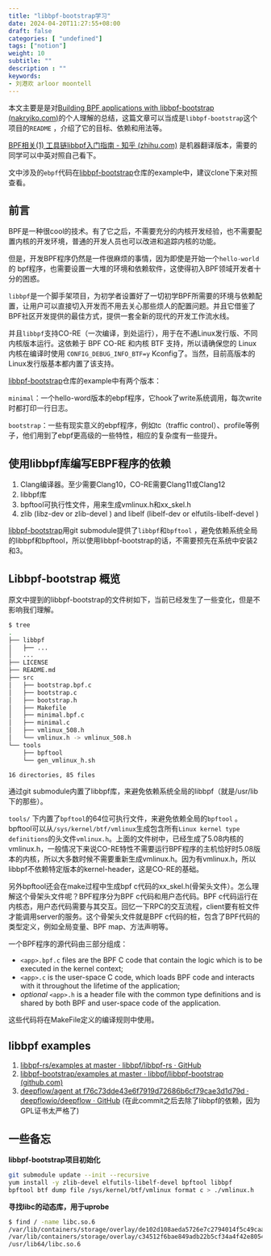 ```yaml
---
title: "libbpf-bootstrap学习"
date: 2024-04-20T11:27:55+08:00
draft: false
categories: [ "undefined"]
tags: ["notion"]
weight: 10
subtitle: ""
description : ""
keywords:
- 刘港欢 arloor moontell
---
```


本文主要是是对[Building BPF applications with libbpf-bootstrap (nakryiko.com)](https://nakryiko.com/posts/libbpf-bootstrap/#the-user-space-side)的个人理解的总结，这篇文章可以当成是`libbpf-bootstrap`这个项目的`README` ，介绍了它的目标、依赖和用法等。

[BPF相关(1) 工具链libbpf入门指南 - 知乎 (zhihu.com)](https://zhuanlan.zhihu.com/p/615573175) 是机器翻译版本，需要的同学可以中英对照自己看下。

文中涉及的`ebpf`代码在[libbpf-bootstrap](https://github.com/libbpf/libbpf-bootstrap)仓库的example中，建议clone下来对照查看。

## 前言

BPF是一种很cool的技术。有了它之后，不需要充分的内核开发经验，也不需要配置内核的开发环境，普通的开发人员也可以改进和追踪内核的功能。

但是，开发BPF程序仍然是一件很麻烦的事情，因为即使是开始一个`hello-world`的 bpf程序，也需要设置一大堆的环境和依赖软件，这使得初入BPF领域开发者十分的困惑。

`libbpf`是一个脚手架项目，为初学者设置好了一切初学BPF所需要的环境与依赖配置，让用户可以直接切入开发而不用去关心那些烦人的配置问题。并且它借鉴了BPF社区开发提供的最佳方式，提供一套全新的现代的开发工作流水线。

并且`libbpf`支持CO-RE（一次编译，到处运行），用于在不通Linux发行版、不同内核版本运行。这依赖于 BPF CO-RE 和内核 BTF 支持，所以请确保您的 Linux 内核在编译时使用 `CONFIG_DEBUG_INFO_BTF=y` Kconfig了。当然，目前高版本的Linux发行版基本都内置了该支持。

[libbpf-bootstrap](https://github.com/libbpf/libbpf-bootstrap)仓库的example中有两个版本：

`minimal`：一个hello-word版本的ebpf程序，它hook了write系统调用，每次write时都打印一行日志。

`bootstrap`：一些有现实意义的ebpf程序，例如tc（traffic control）、profile等例子，他们用到了ebpf更高级的一些特性，相应的复杂度有一些提升。

## 使用libbpf库编写EBPF程序的依赖

1. Clang编译器。至少需要Clang10，CO-RE需要Clang11或Clang12
2. libbpf库
3. bpftool可执行性文件，用来生成vmlinux.h和xx_skel.h
4. zlib (libz-dev or zlib-devel ) and libelf (libelf-dev or elfutils-libelf-devel )

[libbpf-bootstrap](https://github.com/libbpf/libbpf-bootstrap)用git submodule提供了`libbpf`和`bpftool` ，避免依赖系统全局的libbpf和bpftool，所以使用libbpf-bootstrap的话，不需要预先在系统中安装2和3。

## **Libbpf-bootstrap 概览**

原文中提到的libbpf-bootstrap的文件树如下，当前已经发生了一些变化，但是不影响我们理解。

```bash
$ tree
.
├── libbpf
│   ├── ...
│   ... 
├── LICENSE
├── README.md
├── src
│   ├── bootstrap.bpf.c
│   ├── bootstrap.c
│   ├── bootstrap.h
│   ├── Makefile
│   ├── minimal.bpf.c
│   ├── minimal.c
│   ├── vmlinux_508.h
│   └── vmlinux.h -> vmlinux_508.h
└── tools
    ├── bpftool
    └── gen_vmlinux_h.sh

16 directories, 85 files
```

通过git submodule内置了libbpf库，来避免依赖系统全局的libbpf（就是/usr/lib下的那些）。

`tools/` 下内置了`bpftool`的64位可执行文件，来避免依赖全局的`bpftool` 。bpftool可以从`/sys/kernel/btf/vmlinux`生成包含所有`Linux kernel type definitions`的头文件`vmlinux.h`。上面的文件树中，已经生成了5.08内核的vmlinux.h，一般情况下来说CO-RE特性不需要运行BPF程序的主机恰好时5.08版本的内核，所以大多数时候不需要重新生成vmlinux.h。因为有vmlinux.h，所以libbpf不依赖特定版本的kernel-header，这是CO-RE的基础。

另外bpftool还会在make过程中生成bpf c代码的xx_skel.h(骨架头文件）。怎么理解这个骨架头文件呢？BPF程序分为BPF c代码和用户态代码。BPF c代码运行在内核态，用户态代码需要与其交互。回忆一下RPC的交互流程，client要有桩文件才能调用server的服务。这个骨架头文件就是BPF c代码的桩，包含了BPF代码的类型定义，例如全局变量、BPF map、方法声明等。

一个BPF程序的源代码由三部分组成：

- `<app>.bpf.c` files are the BPF C code that contain the logic which is to be executed in the kernel context;
- `<app>.c` is the user-space C code, which loads BPF code and interacts with it throughout the lifetime of the application;
- *optional* `<app>.h` is a header file with the common type definitions and is shared by both BPF and user-space code of the application.

这些代码将在MakeFile定义的编译规则中使用。

## libbpf examples

1. [libbpf-rs/examples at master · libbpf/libbpf-rs · GitHub](https://github.com/libbpf/libbpf-rs/tree/master/examples)
2. [libbpf-bootstrap/examples at master · libbpf/libbpf-bootstrap (github.com)](https://github.com/libbpf/libbpf-bootstrap/tree/master/examples)
3. [deepflow/agent at f76c73dde43e6f7919d72686b6cf79cae3d1d79d · deepflowio/deepflow · GitHub](https://github.com/deepflowio/deepflow/tree/f76c73dde43e6f7919d72686b6cf79cae3d1d79d/agent)  (在此commit之后去除了libbpf的依赖，因为GPL证书太严格了)

## 一些备忘

**libbpf-bootstrap项目初始化**

```bash
git submodule update --init --recursive
yum install -y zlib-devel elfutils-libelf-devel bpftool libbpf
bpftool btf dump file /sys/kernel/btf/vmlinux format c > ./vmlinux.h
```

**寻找libc的动态库，用于uprobe**

```bash
$ find / -name libc.so.6 
/var/lib/containers/storage/overlay/de102d108aeda5726e7c2794014f5c49caa079542e29c15d0f9dbb9ed9280fc1/diff/usr/lib64/libc.so.6
/var/lib/containers/storage/overlay/c34512f6bae849adb22b5cf34a4f42e8054431ca488cd754020c09a7664dbf46/merged/usr/lib64/libc.so.6
/usr/lib64/libc.so.6
```
